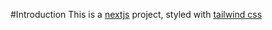 #Introduction
This is a [nextjs](https://nextjs.org/) project, styled with [tailwind css](https://tailwindcss.com/)
